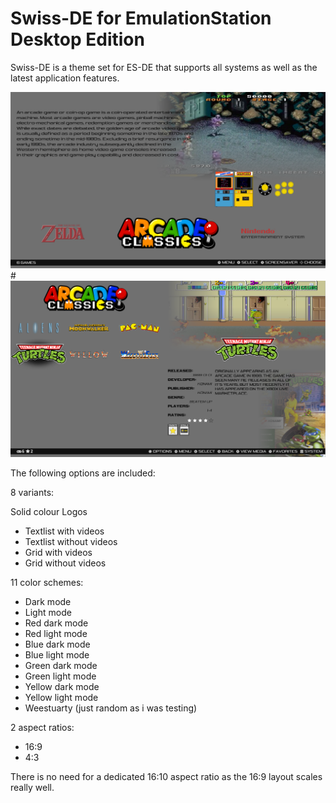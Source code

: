# Swiss-DE for EmulationStation Desktop Edition

Swiss-DE is a theme set for ES-DE that supports all systems as well as the latest application features.

![systems](system.png)#
![games](game.png)

The following options are included:

8 variants:

Solid colour Logos
- Textlist with videos
- Textlist without videos
- Grid with videos
- Grid without videos

11 color schemes:

- Dark mode
- Light mode
- Red dark mode
- Red light mode
- Blue dark mode
- Blue light mode
- Green dark mode
- Green light mode
- Yellow dark mode
- Yellow light mode
- Weestuarty (just random as i was testing)

2 aspect ratios:

- 16:9
- 4:3

There is no need for a dedicated 16:10 aspect ratio as the 16:9 layout scales really well.


